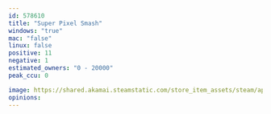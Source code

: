 ```yaml
---
id: 578610
title: "Super Pixel Smash"
windows: "true"
mac: "false"
linux: false
positive: 11
negative: 1
estimated_owners: "0 - 20000"
peak_ccu: 0

image: https://shared.akamai.steamstatic.com/store_item_assets/steam/apps/578610/header.jpg?t=1493886491
opinions:
---
```


